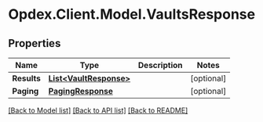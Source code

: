 # Opdex.Client.Model.VaultsResponse

## Properties

Name | Type | Description | Notes
------------ | ------------- | ------------- | -------------
**Results** | [**List&lt;VaultResponse&gt;**](VaultResponse.md) |  | [optional] 
**Paging** | [**PagingResponse**](PagingResponse.md) |  | [optional] 

[[Back to Model list]](../README.md#documentation-for-models) [[Back to API list]](../README.md#documentation-for-api-endpoints) [[Back to README]](../README.md)


